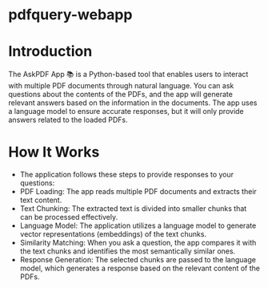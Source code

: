# pdfquery-webapp

# Introduction
The AskPDF App 📚 is a Python-based tool that enables users to interact with multiple PDF documents through natural language. You can ask questions about the contents of the PDFs, and the app will generate relevant answers based on the information in the documents. The app uses a language model to ensure accurate responses, but it will only provide answers related to the loaded PDFs.

# How It Works
  - The application follows these steps to provide responses to your questions:
  - PDF Loading: The app reads multiple PDF documents and extracts their text content.
  - Text Chunking: The extracted text is divided into smaller chunks that can be processed effectively.
  - Language Model: The application utilizes a language model to generate vector representations (embeddings) of the text chunks.
  - Similarity Matching: When you ask a question, the app compares it with the text chunks and identifies the most semantically similar ones.
  - Response Generation: The selected chunks are passed to the language model, which generates a response based on the relevant content of the PDFs.
